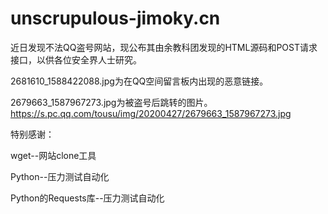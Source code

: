 # unscrupulous-jimoky.cn
近日发现不法QQ盗号网站，现公布其由余教科团发现的HTML源码和POST请求接口，以供各位安全界人士研究。

2681610_1588422088.jpg为在QQ空间留言板内出现的恶意链接。

2679663_1587967273.jpg为被盗号后跳转的图片。https://s.pc.qq.com/tousu/img/20200427/2679663_1587967273.jpg

特别感谢：

wget--网站clone工具

Python--压力测试自动化

Python的Requests库--压力测试自动化